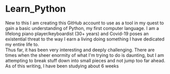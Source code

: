# Learn_Python
New to this
I am creating this GitHub account to use as a tool in my quest to gain a basic understanding of Python, my first computer language. 
I am a lifelong piano player/keyboardist (30+ years) and Covid-19 poses an existential threat to the way I earn a living doing something I have dedicated my entire life to.  
Thus far, it has been very interesting and deeply challenging.
There are times when the sheer enormity of what I'm trying to do is daunting, but I am attempting to break stuff down into small pieces and not jump too far ahead.
As of this writing, I have been studying about 6 weeks
